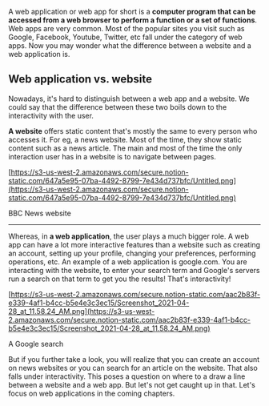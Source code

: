 A web application or web app for short is a **computer program that can be accessed from a web browser to perform a  function or a set of functions**. Web apps are very common. Most of the popular sites you visit such as Google, Facebook, Youtube, Twitter, etc fall under the category of web apps. Now you may wonder what the difference between a website and a web application is.

## Web application vs. website

Nowadays, it's hard to distinguish between a web app and a website. We could say that the difference between these two boils down to the interactivity with the user.

**A website** offers static content that's mostly the same to every person who accesses it. For eg, a news website. Most of the time, they show static content such as a news article. The main and most of the time the only interaction user has in a website is to navigate between pages.

[https://s3-us-west-2.amazonaws.com/secure.notion-static.com/647a5e95-07ba-4492-8799-7e434d737bfc/Untitled.png](https://s3-us-west-2.amazonaws.com/secure.notion-static.com/647a5e95-07ba-4492-8799-7e434d737bfc/Untitled.png)

BBC News website

---

Whereas, in **a web application**, the user plays a much bigger role. A web app can have a lot more interactive features than a website such as creating an account, setting up your profile, changing your preferences, performing operations, etc. An example of a web application is google.com. You are interacting with the website, to enter your search term and Google's servers run a search on that term to get you the results! That's interactivity!

[https://s3-us-west-2.amazonaws.com/secure.notion-static.com/aac2b83f-e339-4af1-b4cc-b5e4e3c3ec15/Screenshot_2021-04-28_at_11.58.24_AM.png](https://s3-us-west-2.amazonaws.com/secure.notion-static.com/aac2b83f-e339-4af1-b4cc-b5e4e3c3ec15/Screenshot_2021-04-28_at_11.58.24_AM.png)

A Google search

But if you further take a look, you will realize that you can create an account on news websites or you can search for an article on the website. That also falls under interactivity. This poses a question on where to a draw a line between a website and a web app. But let's not get caught up in that. Let's focus on web applications in the coming chapters.